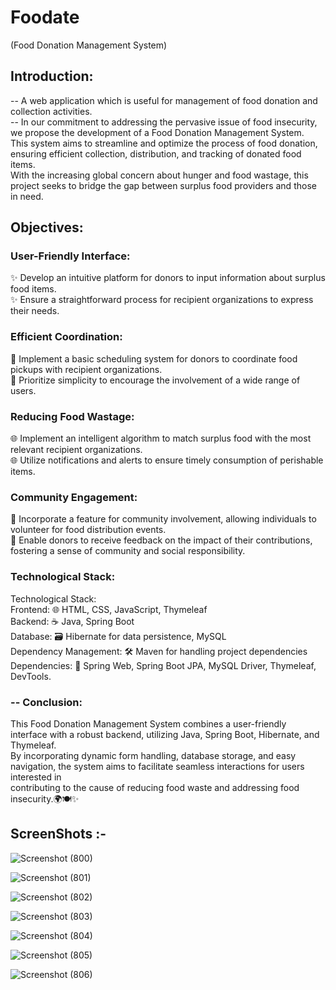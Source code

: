 # Foodate 
(Food Donation Management System)

## Introduction:
-- A web application which is useful for management of food donation and collection activities.  <br>
-- In our commitment to addressing the pervasive issue of food insecurity, we propose the development of a Food Donation Management System. <br>
   This system aims to streamline and optimize the process of food donation, ensuring efficient collection, distribution, and tracking of donated food items.  <br>
   With the increasing global concern about hunger and food wastage, this project seeks to bridge the gap between surplus food providers and those in need.


## Objectives:

### User-Friendly Interface:
✨ Develop an intuitive platform for donors to input information about surplus food items. <br>
✨ Ensure a straightforward process for recipient organizations to express their needs.

### Efficient Coordination:
📅 Implement a basic scheduling system for donors to coordinate food pickups with recipient organizations. <br>
📅 Prioritize simplicity to encourage the involvement of a wide range of users.

### Reducing Food Wastage:
🌐 Implement an intelligent algorithm to match surplus food with the most relevant recipient organizations. <br>
🌐 Utilize notifications and alerts to ensure timely consumption of perishable items.

### Community Engagement:
🤝 Incorporate a feature for community involvement, allowing individuals to volunteer for food distribution events.<br>
🤝 Enable donors to receive feedback on the impact of their contributions, fostering a sense of community and social responsibility.

### Technological Stack:
Technological Stack: <br>
Frontend: 🌐 HTML, CSS, JavaScript, Thymeleaf <br>
Backend: ☕ Java, Spring Boot <br>
Database: 🗃 Hibernate for data persistence, MySQL <br>
Dependency Management: 🛠 Maven for handling project dependencies <br>
Dependencies: 🔄 Spring Web, Spring Boot JPA, MySQL Driver, Thymeleaf, DevTools. <br>

 ### -- Conclusion:
This Food Donation Management System combines a user-friendly interface with a robust backend, utilizing Java, Spring Boot, Hibernate, and Thymeleaf. <br>
By incorporating dynamic form handling, database storage, and easy navigation, the system aims to facilitate seamless interactions for users interested in <br>
contributing to the cause of reducing food waste and addressing food insecurity.🌍🍽️✨


## ScreenShots :-

![Screenshot (800)](https://github.com/rachana97-dot/FoodDonationSystem/assets/62335644/4f9d30cc-0a50-4986-bb6d-9dd571c10e20)

![Screenshot (801)](https://github.com/rachana97-dot/FoodDonationSystem/assets/62335644/c6933be4-c2fd-4cd3-ae07-0a3b46d76c39)

![Screenshot (802)](https://github.com/rachana97-dot/FoodDonationSystem/assets/62335644/227b9195-959a-4fda-85b2-586f1178a9aa)

![Screenshot (803)](https://github.com/rachana97-dot/FoodDonationSystem/assets/62335644/11239c01-55e3-423a-8a49-8db6728bba97)

![Screenshot (804)](https://github.com/rachana97-dot/FoodDonationSystem/assets/62335644/6ad42d1a-dd4a-41e5-a55c-2674188d78cf)

![Screenshot (805)](https://github.com/rachana97-dot/FoodDonationSystem/assets/62335644/26e0fffe-1b75-473e-ba70-212bda8cd432)

![Screenshot (806)](https://github.com/rachana97-dot/FoodDonationSystem/assets/62335644/d554fee3-1623-4f52-8676-f75830b75b43)
